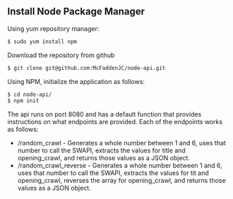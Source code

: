 ## Install Node Package Manager

Using yum repository manager:

```bash
$ sudo yum install npm
```

Download the repository from github
```bash
$ git clone git@github.com:McFaddenJC/node-api.git
```

Using NPM, initialize the application as follows:
```bash
$ cd node-api/
$ npm init
```

The api runs on port 8080 and has a default function that provides instructions on what endpoints are provided. Each of the endpoints works as follows:
* /random_crawl - Generates a whole number between 1 and 6, uses that number to call the SWAPI, extracts the values for title and opening_crawl, and returns those values as a JSON object.
* /random_crawl_reverse - Generates a whole number between 1 and 6, uses that number to call the SWAPI, extracts the values for tit and opening_crawl, reverses the array for opening_crawl, and returns those values as a JSON object.